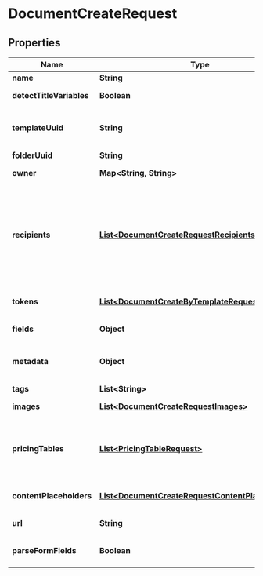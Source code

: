 

# DocumentCreateRequest


## Properties

Name | Type | Description | Notes
------------ | ------------- | ------------- | -------------
**name** | **String** | Name the document you are creating. |  [optional]
**detectTitleVariables** | **Boolean** | Set this parameter as true if you want to detect title variables in the document. |  [optional]
**templateUuid** | **String** | ID of the template you want to use. You can copy it from an in-app template URL such as &#x60;https://app.pandadoc.com/a/#/templates/{ID}/content&#x60;. A template ID is also obtained by listing templates. |  [optional]
**folderUuid** | **String** | ID of the folder where the created document should be stored. |  [optional]
**owner** | **Map&lt;String, String&gt;** | You can set an owner of a document as an &#x60;email&#x60; or &#x60;membership_id&#x60; |  [optional]
**recipients** | [**List&lt;DocumentCreateRequestRecipients&gt;**](DocumentCreateRequestRecipients.md) | The list of recipients you&#39;re sending the document to. Every object must contain the &#x60;email&#x60; parameter. The &#x60;role&#x60;, &#x60;first_name&#x60; and &#x60;last_name&#x60; parameters are optional. If the &#x60;role&#x60; parameter is passed, a person is assigned all fields matching their corresponding role. If a role was not passed, a person receives a read-only link to view the document. If the &#x60;first_name&#x60; and &#x60;last_name&#x60; are not passed, the system does this 1. Creates a new contact, if none exists with the given &#x60;email&#x60;; or 2. Gets the existing contact with the given &#x60;email&#x60; that already exists. |  [optional]
**tokens** | [**List&lt;DocumentCreateByTemplateRequestTokens&gt;**](DocumentCreateByTemplateRequestTokens.md) | You can pass a list of tokens/values to pre-fill tokens used in a template. Name is a token name in a template. Value is a real value you would like to replace a token with. |  [optional]
**fields** | **Object** | You can pass a list of fields/values to pre-fill fields used in a template. Please note Signature field can&#39;t be pre-filled. |  [optional]
**metadata** | **Object** | You can pass arbitrary data in the key-value format to associate custom information with a document. This information is returned in any API requests for the document details by id. |  [optional]
**tags** | **List&lt;String&gt;** | Mark your document with one or several tags. |  [optional]
**images** | [**List&lt;DocumentCreateRequestImages&gt;**](DocumentCreateRequestImages.md) | You can pass a list of images to image blocks (one image in one block) for replacement. |  [optional]
**pricingTables** | [**List&lt;PricingTableRequest&gt;**](PricingTableRequest.md) | Information to construct or populate a pricing table can be passed when creating a document. All product information must be passed when creating a new document. Products stored in PandaDoc cannot be used to populate table rows at this time. Keep in mind that this is an array, so multiple table objects can be passed to a document. |  [optional]
**contentPlaceholders** | [**List&lt;DocumentCreateRequestContentPlaceholders&gt;**](DocumentCreateRequestContentPlaceholders.md) | You may replace Content Library Item Placeholders with a few content library items each and pre-fill fields/variables values, pricing table items, and assign recipients to roles from there. |  [optional]
**url** | **String** | Use a URL to specify the PDF. We support only URLs starting with https. |  [optional]
**parseFormFields** | **Boolean** | Set this parameter as true if you create a document from a PDF with form fields and as false if you upload a PDF with field tags. |  [optional]



